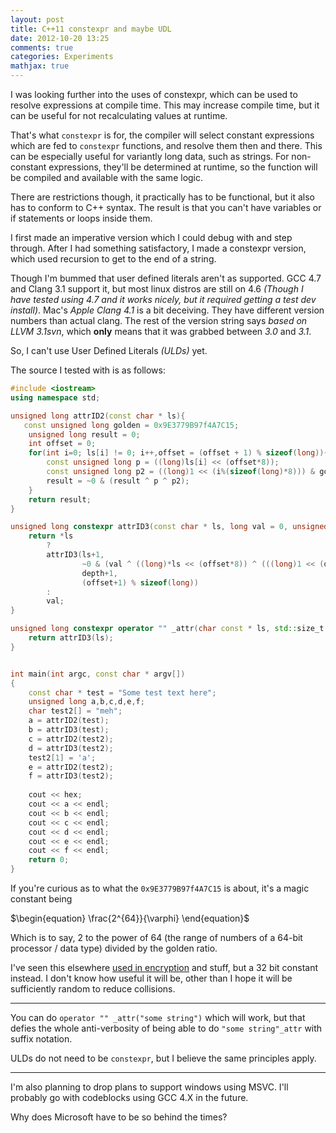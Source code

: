 ```yaml
---
layout: post
title: C++11 constexpr and maybe UDL
date: 2012-10-20 13:25
comments: true
categories: Experiments
mathjax: true
---
```


I was looking further into the uses of constexpr, which can be used to resolve expressions at compile time. This may increase compile time, but it can be useful for not recalculating values at runtime. 

That's what `constexpr` is for, the compiler will select constant expressions which are fed to `constexpr` functions, and resolve them then and there. This can be especially useful for variantly long data, such as strings. For non-constant expressions, they'll be determined at runtime, so the function will be compiled and available with the same logic.

There are restrictions though, it practically has to be functional, but it also has to conform to C++ syntax. The result is that you can't have variables or if statements or loops inside them.

I first made an imperative version which I could debug with and step through. After I had something satisfactory, I made a constexpr version, which used recursion to get to the end of a string.

Though I'm bummed that user defined literals aren't as supported. GCC 4.7 and Clang 3.1 support it, but most linux distros are still on 4.6 _(Though I have tested using 4.7 and it works nicely, but it required getting a test dev install)_. Mac's _Apple Clang 4.1_ is a bit deceiving. They have different version numbers than actual clang. The rest of the version string says _based on LLVM 3.1svn_, which **only** means that it was grabbed between _3.0_ and _3.1_.

So, I can't use User Defined Literals _(ULDs)_ yet.

The source I tested with is as follows:

<!--more-->

```cpp
#include <iostream>
using namespace std;

unsigned long attrID2(const char * ls){
   const unsigned long golden = 0x9E3779B97f4A7C15;
    unsigned long result = 0;
    int offset = 0;
    for(int i=0; ls[i] != 0; i++,offset = (offset + 1) % sizeof(long)){
        const unsigned long p = ((long)ls[i] << (offset*8));
        const unsigned long p2 = ((long)1 << (i%(sizeof(long)*8))) & golden;
        result = ~0 & (result ^ p ^ p2);
    }
    return result;
}

unsigned long constexpr attrID3(const char * ls, long val = 0, unsigned int depth = 0, unsigned int offset = 0) {
    return *ls
        ?
        attrID3(ls+1,
                ~0 & (val ^ ((long)*ls << (offset*8)) ^ (((long)1 << (depth%(sizeof(long)*8))) & 0x9E3779B97f4A7C15)),
                depth+1,
                (offset+1) % sizeof(long))
        :
        val;
}

unsigned long constexpr operator "" _attr(char const * ls, std::size_t n){
    return attrID3(ls);
}


int main(int argc, const char * argv[])
{
    const char * test = "Some test text here";
    unsigned long a,b,c,d,e,f;
    char test2[] = "meh";
    a = attrID2(test);
    b = attrID3(test);
    c = attrID2(test2);
    d = attrID3(test2);
    test2[1] = 'a';
    e = attrID2(test2);
    f = attrID3(test2);
    
    cout << hex;
    cout << a << endl;
    cout << b << endl;
    cout << c << endl;
    cout << d << endl;
    cout << e << endl;
    cout << f << endl;
    return 0;
}
```

If you're curious as to what the `0x9E3779B97f4A7C15` is about, it's a magic constant being 

$\begin{equation}
	\frac{2^{64}}{\varphi}
	\end{equation}$

Which is to say, 2 to the power of 64 (the range of numbers of a 64-bit processor / data type) divided by the golden ratio. 

I've seen this elsewhere [used in encryption][nothing up my] and stuff, but a 32 bit constant instead. I don't know how useful it will be, other than I hope it will be sufficiently random to reduce collisions.

[nothing up my]: http://en.wikipedia.org/wiki/Nothing_up_my_sleeve_number

----

You can do `operator "" _attr("some string")` which will work, but that defies the whole anti-verbosity of being able to do `"some string"_attr` with suffix notation.

ULDs do not need to be `constexpr`, but I believe the same principles apply.

----

I'm also planning to drop plans to support windows using MSVC. I'll probably go with codeblocks using GCC 4.X in the future. 

Why does Microsoft have to be so behind the times?
